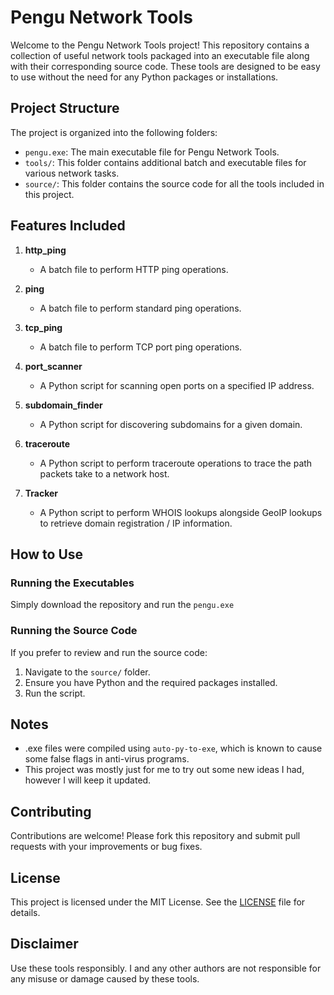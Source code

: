 # Pengu Network Tools

Welcome to the Pengu Network Tools project! This repository contains a collection of useful network tools packaged into an executable file along with their corresponding source code. These tools are designed to be easy to use without the need for any Python packages or installations.

## Project Structure

The project is organized into the following folders:

- `pengu.exe`: The main executable file for Pengu Network Tools.
- `tools/`: This folder contains additional batch and executable files for various network tasks.
- `source/`: This folder contains the source code for all the tools included in this project.


## Features Included

1. **http_ping**
   - A batch file to perform HTTP ping operations.

2. **ping**
   - A batch file to perform standard ping operations.

3. **tcp_ping**
   - A batch file to perform TCP port ping operations.

4. **port_scanner**
   - A Python script for scanning open ports on a specified IP address.

5. **subdomain_finder**
   - A Python script for discovering subdomains for a given domain.

6. **traceroute**
   - A Python script to perform traceroute operations to trace the path packets take to a network host.

7. **Tracker**
   - A Python script to perform WHOIS lookups alongside GeoIP lookups to retrieve domain registration / IP information.

## How to Use

### Running the Executables

Simply download the repository and run the `pengu.exe`

### Running the Source Code

If you prefer to review and run the source code:
1. Navigate to the `source/` folder.
2. Ensure you have Python and the required packages installed.
3. Run the script. 

## Notes

- .exe files were compiled using `auto-py-to-exe`, which is known to cause some false flags in anti-virus programs.
- This project was mostly just for me to try out some new ideas I had, however I will keep it updated. 

## Contributing

Contributions are welcome! Please fork this repository and submit pull requests with your improvements or bug fixes.

## License

This project is licensed under the MIT License. See the [LICENSE](LICENSE) file for details.

## Disclaimer

Use these tools responsibly. I and any other authors are not responsible for any misuse or damage caused by these tools.
